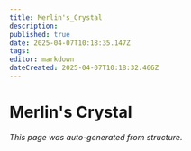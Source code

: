 ```yaml
---
title: Merlin's_Crystal
description: 
published: true
date: 2025-04-07T10:18:35.147Z
tags: 
editor: markdown
dateCreated: 2025-04-07T10:18:32.466Z
---
```


# Merlin's Crystal

*This page was auto-generated from structure.*
